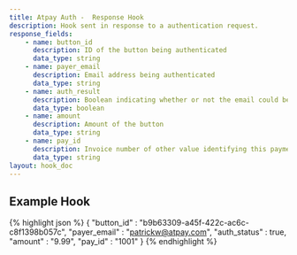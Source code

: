 ```yaml
---
title: Atpay Auth -  Response Hook
description: Hook sent in response to a authentication request.
response_fields:
    - name: button_id
      description: ID of the button being authenticated
      data_type: string
    - name: payer_email
      description: Email address being authenticated
      data_type: string
    - name: auth_result
      description: Boolean indicating whether or not the email could be authenticated
      data_type: boolean
    - name: amount
      description: Amount of the button
      data_type: string
    - name: pay_id
      description: Invoice number of other value identifying this payment
      data_type: string
layout: hook_doc
---
```


## Example Hook
{% highlight json %}
{
   "button_id"    : "b9b63309-a45f-422c-ac6c-c8f1398b057c",
   "payer_email"  : "patrickw@atpay.com",
   "auth_status"  : true,
   "amount"       : "9.99",
   "pay_id"       : "1001"
}
{% endhighlight %}
